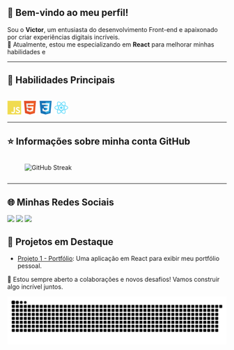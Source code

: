 ## 👋 Bem-vindo ao meu perfil!
Sou o **Victor**, um entusiasta do desenvolvimento Front-end e apaixonado por criar experiências digitais incríveis.  
🚀 Atualmente, estou me especializando em **React** para melhorar minhas habilidades e 

----

## 🚀 Habilidades Principais
<div style="display: inline_block"><br>
  <img alt="Javascript" height="32" src="https://raw.githubusercontent.com/devicons/devicon/master/icons/javascript/javascript-plain.svg">
  <img alt="HTML" height="32" src="https://raw.githubusercontent.com/devicons/devicon/master/icons/html5/html5-original.svg">
  <img alt="CSS" height="32"src="https://raw.githubusercontent.com/devicons/devicon/master/icons/css3/css3-original.svg">
  <img alt="React" height="32" src="https://raw.githubusercontent.com/devicons/devicon/master/icons/react/react-original.svg">
</div>

---

## ⭐ Informações sobre minha conta GitHub
<div style="display: flex">
  
<figure>
  <img src="https://github-readme-streak-stats.herokuapp.com?user=V0nor&theme=react&border_radius=8.1&locale=pt_BR&card_width=494" alt="GitHub Streak">
</figure>

</div>

---

## 🌐 Minhas Redes Sociais
<a href="https://www.instagram.com/codigodov/" target="_blank"><img src="https://img.shields.io/badge/Instagram-%23E4405F.svg?style=for-the-badge&logo=Instagram&logoColor=white"></a>
<a href="mailto:vonorvictor@gmail.com"><img src="https://img.shields.io/badge/Gmail-%23333.svg?style=for-the-badge&logo=gmail&logoColor=white"></a>
<a href="https://www.linkedin.com/in/dev-victor" target="_blank"><img src="https://img.shields.io/badge/LinkedIn-%230077B5.svg?style=for-the-badge&logo=linkedin&logoColor=white"></a>

## 📂 Projetos em Destaque
- [Projeto 1 - Portfólio](https://github.com/v0nor/portfolio): Uma aplicação em React para exibir meu portfólio pessoal.

💬 Estou sempre aberto a colaborações e novos desafios! Vamos construir algo incrível juntos.

  
![Snake animation](https://github.com/v0nor/v0nor/blob/output/github-contribution-grid-snake.svg)


